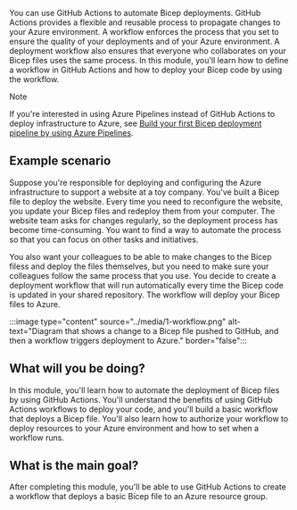 You can use GitHub Actions to automate Bicep deployments. GitHub Actions provides a flexible and reusable process to propagate changes to your Azure environment. A workflow enforces the process that you set to ensure the quality of your deployments and of your Azure environment. A deployment workflow also ensures that everyone who collaborates on your Bicep files uses the same process. In this module, you'll learn how to define a workflow in GitHub Actions and how to deploy your Bicep code by using the workflow.

> [!NOTE]
> If you're interested in using Azure Pipelines instead of GitHub Actions to deploy infrastructure to Azure, see [Build your first Bicep deployment pipeline by using Azure Pipelines](/training/modules/build-first-bicep-deployment-pipeline-using-azure-pipelines/).

## Example scenario

Suppose you're responsible for deploying and configuring the Azure infrastructure to support a website at a toy company. You've built a Bicep file to deploy the website. Every time you need to reconfigure the website, you update your Bicep files and redeploy them from your computer. The website team asks for changes regularly, so the deployment process has become time-consuming. You want to find a way to automate the process so that you can focus on other tasks and initiatives.

You also want your colleagues to be able to make changes to the Bicep filess and deploy the files themselves, but you need to make sure your colleagues follow the same process that you use. You decide to create a deployment workflow that will run automatically every time the Bicep code is updated in your shared repository. The workflow will deploy your Bicep files to Azure.

:::image type="content" source="../media/1-workflow.png" alt-text="Diagram that shows a change to a Bicep file pushed to GitHub, and then a workflow triggers deployment to Azure." border="false":::

## What will you be doing?

In this module, you'll learn how to automate the deployment of Bicep files by using GitHub Actions. You'll understand the benefits of using GitHub Actions workflows to deploy your code, and you'll build a basic workflow that deploys a Bicep file. You'll also learn how to authorize your workflow to deploy resources to your Azure environment and how to set when a workflow runs.

## What is the main goal?

After completing this module, you'll be able to use GitHub Actions to create a workflow that deploys a basic Bicep file to an Azure resource group.
